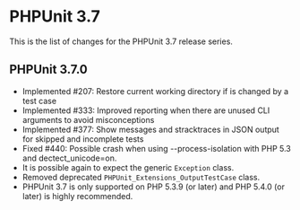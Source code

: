 PHPUnit 3.7
===========

This is the list of changes for the PHPUnit 3.7 release series.

PHPUnit 3.7.0
-------------

* Implemented #207: Restore current working directory if is changed by a test case
* Implemented #333: Improved reporting when there are unused CLI arguments to avoid misconceptions
* Implemented #377: Show messages and stracktraces in JSON output for skipped and incomplete tests
* Fixed #440: Possible crash when using --process-isolation with PHP 5.3 and dectect_unicode=on.
* It is possible again to expect the generic `Exception` class.
* Removed deprecated `PHPUnit_Extensions_OutputTestCase` class.
* PHPUnit 3.7 is only supported on PHP 5.3.9 (or later) and PHP 5.4.0 (or later) is highly recommended.
